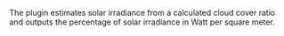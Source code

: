 The plugin estimates solar irradiance from a calculated cloud cover ratio and outputs the percentage of solar irradiance in Watt per square meter.
